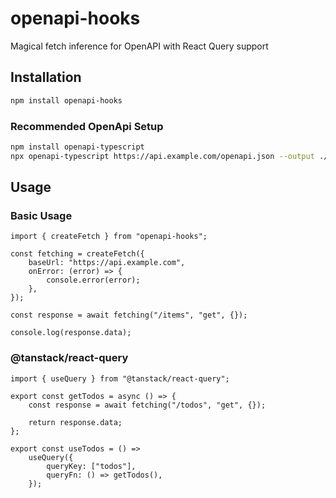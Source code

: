 # openapi-hooks

Magical fetch inference for OpenAPI with React Query support

## Installation

```bash
npm install openapi-hooks
```

### Recommended OpenApi Setup

```bash
npm install openapi-typescript
npx openapi-typescript https://api.example.com/openapi.json --output ./src/api/schema.gen.ts
```

## Usage

### Basic Usage

```tsx
import { createFetch } from "openapi-hooks";

const fetching = createFetch({
    baseUrl: "https://api.example.com",
    onError: (error) => {
        console.error(error);
    },
});

const response = await fetching("/items", "get", {});

console.log(response.data);
```

### @tanstack/react-query

```tsx
import { useQuery } from "@tanstack/react-query";

export const getTodos = async () => {
    const response = await fetching("/todos", "get", {});

    return response.data;
};

export const useTodos = () =>
    useQuery({
        queryKey: ["todos"],
        queryFn: () => getTodos(),
    });
```
